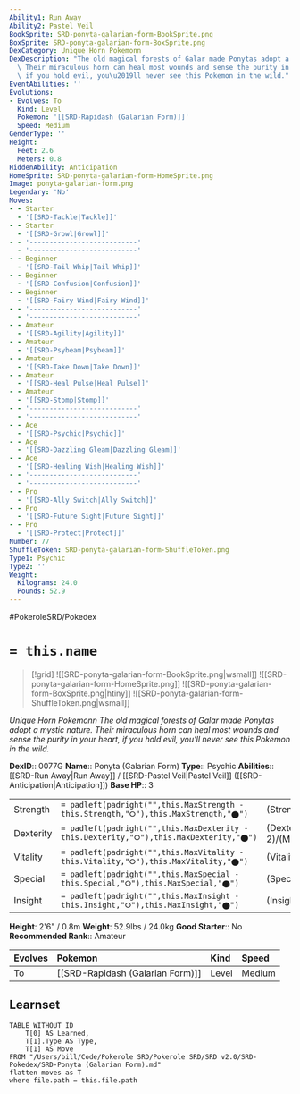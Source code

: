 ```yaml
---
Ability1: Run Away
Ability2: Pastel Veil
BookSprite: SRD-ponyta-galarian-form-BookSprite.png
BoxSprite: SRD-ponyta-galarian-form-BoxSprite.png
DexCategory: Unique Horn Pokemonn
DexDescription: "The old magical forests of Galar made Ponytas adopt a mystic nature.\
  \ Their miraculous horn can heal most wounds and sense the purity in your heart,\
  \ if you hold evil, you\u2019ll never see this Pokemon in the wild."
EventAbilities: ''
Evolutions:
- Evolves: To
  Kind: Level
  Pokemon: '[[SRD-Rapidash (Galarian Form)]]'
  Speed: Medium
GenderType: ''
Height:
  Feet: 2.6
  Meters: 0.8
HiddenAbility: Anticipation
HomeSprite: SRD-ponyta-galarian-form-HomeSprite.png
Image: ponyta-galarian-form.png
Legendary: 'No'
Moves:
- - Starter
  - '[[SRD-Tackle|Tackle]]'
- - Starter
  - '[[SRD-Growl|Growl]]'
- - '---------------------------'
  - '---------------------------'
- - Beginner
  - '[[SRD-Tail Whip|Tail Whip]]'
- - Beginner
  - '[[SRD-Confusion|Confusion]]'
- - Beginner
  - '[[SRD-Fairy Wind|Fairy Wind]]'
- - '---------------------------'
  - '---------------------------'
- - Amateur
  - '[[SRD-Agility|Agility]]'
- - Amateur
  - '[[SRD-Psybeam|Psybeam]]'
- - Amateur
  - '[[SRD-Take Down|Take Down]]'
- - Amateur
  - '[[SRD-Heal Pulse|Heal Pulse]]'
- - Amateur
  - '[[SRD-Stomp|Stomp]]'
- - '---------------------------'
  - '---------------------------'
- - Ace
  - '[[SRD-Psychic|Psychic]]'
- - Ace
  - '[[SRD-Dazzling Gleam|Dazzling Gleam]]'
- - Ace
  - '[[SRD-Healing Wish|Healing Wish]]'
- - '---------------------------'
  - '---------------------------'
- - Pro
  - '[[SRD-Ally Switch|Ally Switch]]'
- - Pro
  - '[[SRD-Future Sight|Future Sight]]'
- - Pro
  - '[[SRD-Protect|Protect]]'
Number: 77
ShuffleToken: SRD-ponyta-galarian-form-ShuffleToken.png
Type1: Psychic
Type2: ''
Weight:
  Kilograms: 24.0
  Pounds: 52.9
---
```


#PokeroleSRD/Pokedex

# `= this.name`

> [!grid]
> ![[SRD-ponyta-galarian-form-BookSprite.png|wsmall]]
> ![[SRD-ponyta-galarian-form-HomeSprite.png]]
> ![[SRD-ponyta-galarian-form-BoxSprite.png|htiny]]
> ![[SRD-ponyta-galarian-form-ShuffleToken.png|wsmall]]


*Unique Horn Pokemonn*
*The old magical forests of Galar made Ponytas adopt a mystic nature. Their miraculous horn can heal most wounds and sense the purity in your heart, if you hold evil, you’ll never see this Pokemon in the wild.*

**DexID**:: 0077G
**Name**:: Ponyta (Galarian Form)
**Type**:: Psychic
**Abilities**:: [[SRD-Run Away|Run Away]] / [[SRD-Pastel Veil|Pastel Veil]] ([[SRD-Anticipation|Anticipation]])
**Base HP**:: 3

|           |                                                                                        |                                          |
| --------- | -------------------------------------------------------------------------------------- | ---------------------------------------- |
| Strength  | `= padleft(padright("",this.MaxStrength - this.Strength,"⭘"),this.MaxStrength,"⬤")`    | (Strength::2)/(MaxStrength::5)   |
| Dexterity | `= padleft(padright("",this.MaxDexterity - this.Dexterity,"⭘"),this.MaxDexterity,"⬤")` | (Dexterity:: 2)/(MaxDexterity::5) |
| Vitality  | `= padleft(padright("",this.MaxVitality - this.Vitality,"⭘"),this.MaxVitality,"⬤")`    | (Vitality::2)/(MaxVitality::4)   |
| Special   | `= padleft(padright("",this.MaxSpecial - this.Special,"⭘"),this.MaxSpecial,"⬤")`       | (Special::2)/(MaxSpecial::4)     |
| Insight   | `= padleft(padright("",this.MaxInsight - this.Insight,"⭘"),this.MaxInsight,"⬤")`       | (Insight::2)/(MaxInsight::4)     |

**Height**: 2'6" / 0.8m
**Weight**: 52.9lbs / 24.0kg
**Good Starter**:: No
**Recommended Rank**:: Amateur

| Evolves   | Pokemon                          | Kind   | Speed   |
|:----------|:---------------------------------|:-------|:--------|
| To        | [[SRD-Rapidash (Galarian Form)]] | Level  | Medium  |

## Learnset

```dataview
TABLE WITHOUT ID
    T[0] AS Learned,
    T[1].Type AS Type,
    T[1] AS Move
FROM "/Users/bill/Code/Pokerole SRD/Pokerole SRD/SRD v2.0/SRD-Pokedex/SRD-Ponyta (Galarian Form).md"
flatten moves as T
where file.path = this.file.path
```
